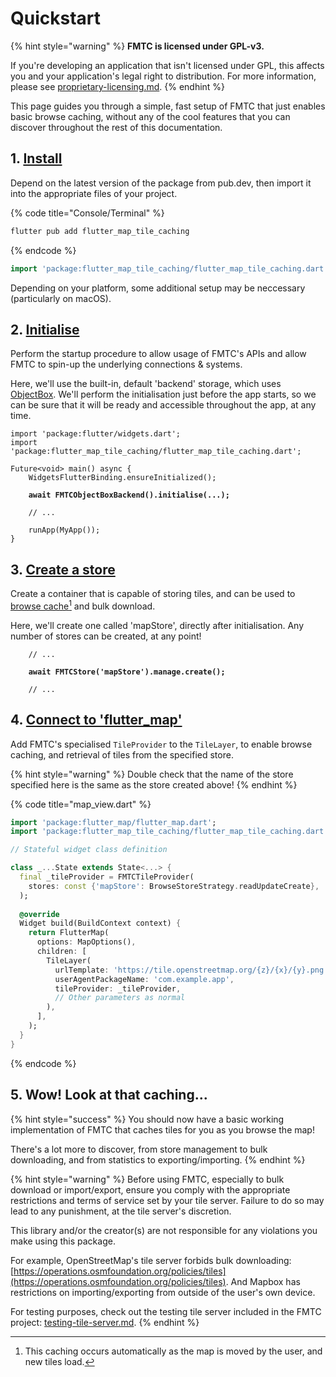 # Quickstart

{% hint style="warning" %}
**FMTC is licensed under GPL-v3.**

If you're developing an application that isn't licensed under GPL, this affects you and your application's legal right to distribution. For more information, please see [proprietary-licensing.md](../proprietary-licensing.md "mention").
{% endhint %}

This page guides you through a simple, fast setup of FMTC that just enables basic browse caching, without any of the cool features that you can discover throughout the rest of this documentation.

## 1. [Install](installation.md)

Depend on the latest version of the package from pub.dev, then import it into the appropriate files of your project.

{% code title="Console/Terminal" %}
```sh
flutter pub add flutter_map_tile_caching
```
{% endcode %}

```dart
import 'package:flutter_map_tile_caching/flutter_map_tile_caching.dart';
```

Depending on your platform, some additional setup may be neccessary (particularly on macOS).

## 2. [Initialise](../usage/initialisation.md)

Perform the startup procedure to allow usage of FMTC's APIs and allow FMTC to spin-up the underlying connections & systems.

Here, we'll use the built-in, default 'backend' storage, which uses [ObjectBox](https://pub.dev/packages/objectbox). We'll perform the initialisation just before the app starts, so we can be sure that it will be ready and accessible throughout the app, at any time.

<pre class="language-dart" data-title="main.dart"><code class="lang-dart">import 'package:flutter/widgets.dart';
import 'package:flutter_map_tile_caching/flutter_map_tile_caching.dart';

Future&#x3C;void> main() async {
    WidgetsFlutterBinding.ensureInitialized();
    
<strong>    await FMTCObjectBoxBackend().initialise(...);
</strong>    
    // ...
    
    runApp(MyApp());
}
</code></pre>

## 3. [Create a store](../usage/root-and-stores/stores.md)

Create a container that is capable of storing tiles, and can be used to [browse cache](#user-content-fn-1)[^1] and bulk download.

Here, we'll create one called 'mapStore', directly after initialisation. Any number of stores can be created, at any point!

<pre class="language-dart" data-title="main.dart"><code class="lang-dart">    // ...
    
<strong>    await FMTCStore('mapStore').manage.create();
</strong>    
    // ...
</code></pre>

## 4. [Connect to 'flutter\_map'](../usage/integrating-with-a-map.md)

Add FMTC's specialised `TileProvider` to the `TileLayer`, to enable browse caching, and retrieval of tiles from the specified store.

{% hint style="warning" %}
Double check that the name of the store specified here is the same as the store created above!
{% endhint %}

{% code title="map_view.dart" %}
```dart
import 'package:flutter_map/flutter_map.dart';
import 'package:flutter_map_tile_caching/flutter_map_tile_caching.dart';

// Stateful widget class definition

class _...State extends State<...> {
  final _tileProvider = FMTCTileProvider(
    stores: const {'mapStore': BrowseStoreStrategy.readUpdateCreate},
  );
  
  @override
  Widget build(BuildContext context) {
    return FlutterMap(
      options: MapOptions(),
      children: [
        TileLayer(
          urlTemplate: 'https://tile.openstreetmap.org/{z}/{x}/{y}.png',
          userAgentPackageName: 'com.example.app',
          tileProvider: _tileProvider,
          // Other parameters as normal
        ),
      ],
    );
  }
}
```
{% endcode %}

## 5. Wow! Look at that caching...

{% hint style="success" %}
You should now have a basic working implementation of FMTC that caches tiles for you as you browse the map!

There's a lot more to discover, from store management to bulk downloading, and from statistics to exporting/importing.
{% endhint %}

{% hint style="warning" %}
Before using FMTC, especially to bulk download or import/export, ensure you comply with the appropriate restrictions and terms of service set by your tile server. Failure to do so may lead to any punishment, at the tile server's discretion.

This library and/or the creator(s) are not responsible for any violations you make using this package.

For example, OpenStreetMap's tile server forbids bulk downloading: [https://operations.osmfoundation.org/policies/tiles](https://operations.osmfoundation.org/policies/tiles). And Mapbox has restrictions on importing/exporting from outside of the user's own device.

For testing purposes, check out the testing tile server included in the FMTC project: [testing-tile-server.md](../usage/bulk-downloading/testing-tile-server.md "mention").
{% endhint %}

[^1]: This caching occurs automatically as the map is moved by the user, and new tiles load.
